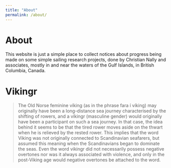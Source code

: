 ```yaml
---
title: "About"
permalink: /about/
---
```

# About

This website is just a simple place to collect notices about progress being made on some simple sailing research projects, done by Christian Nally and associates, mostly in and near the waters of the Gulf Islands, in British Columbia, Canada.

# Vikingr

> The Old Norse feminine víking (as in the phrase fara í víking) may originally have been a long-distance sea journey characterised by the shifting of rowers, and a víkingr (masculine gender) would originally have been a participant on such a sea journey. In that case, the idea behind it seems to be that the tired rower moves aside on the thwart when he is relieved by the rested rower. This implies that the word Viking was not originally connected to Scandinavian seafarers, but assumed this meaning when the Scandinavians began to dominate the seas. Even the word vikingr did not necessarily possess negative overtones nor was it always associated with violence, and only in the post-Viking age would negative overtones be attached to the word.


